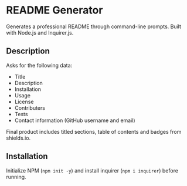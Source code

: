 # README Generator
Generates a professional README through command-line prompts. Built with Node.js and Inquirer.js.

## Description
Asks for the following data:
* Title
* Description
* Installation
* Usage
* License
* Contributers
* Tests
* Contact information (GitHub username and email)

Final product includes titled sections, table of contents and badges from shields.io.

## Installation
Initialize NPM (`npm init -y`) and install inquirer (`npm i inquirer`) before running.

